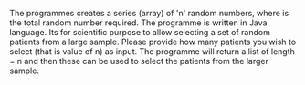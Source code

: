 The programmes creates a series (array) of 'n' random numbers, where is the
total random number required.
The programme is written in Java language.
Its for scientific purpose to allow selecting a set of random patients from a
large sample.
Please provide how many patients you wish to select (that is value of n) as
input.
The programme will return a list of length = n and then these can be used to
select the patients from the larger sample.
